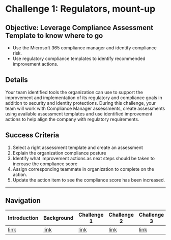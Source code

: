 # Challenge 1: Regulators, mount-up
## Objective: Leverage Compliance Assessment Template to know where to go
* Use the Microsoft 365 compliance manager and identify compliance risk.
* Use regulatory compliance templates to identify recommended improvement actions.

## Details
Your team identified tools the organization can use to support the improvement and implementation of its regulatory and compliance goals in addition to security and identity protections. During this challenge, your team will work with Compliance Manager assessments, create assessments using available assessment templates and use identified improvement actions to help align the company with regulatory requirements.

## Success Criteria
1. Select a right assessment template and create an assessment 
1. Explain the organization compliance posture 
1. Identify what improvement actions as next steps should be taken to increase the compliance score
1. Assign corresponding teammate in organization to complete on the action.
1. Update the action item to see the compliance score has been increased.

<!-- Common Footer -->
___

## Navigation
  
Introduction | Background | Challenge 1 | Challenge 2 | Challenge 3 | Challenge 4 | Summmary
------------ | ---------- | ----------- | ----------- | ----------- | -----------| ---------- 
[link](Intro.html) | [link](Background.html) |  [link](Challenge1.html) | [link](Challenge2.html) | [link](Challenge3.html) | [link](Challenge4.html) | [link](Summary.html)

  
